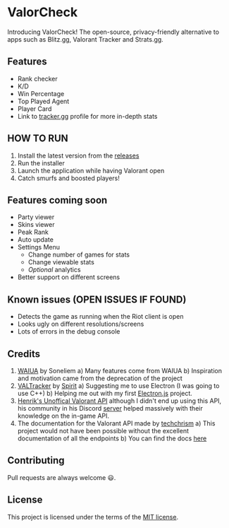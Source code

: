 # ValorCheck

Introducing ValorCheck! The open-source, privacy-friendly alternative to apps such as Blitz.gg, Valorant Tracker and Strats.gg.

## Features
- Rank checker
- K/D
- Win Percentage
- Top Played Agent
- Player Card
- Link to [tracker.gg](https://tracker.gg/valorant) profile for more in-depth stats

## HOW TO RUN

1. Install the latest version from the [releases](https://github.com/yvanlok/valorcheck/releases)
2. Run the installer
3. Launch the application while having Valorant open
4. Catch smurfs and boosted players!

## Features coming soon
- Party viewer
- Skins viewer
- Peak Rank
- Auto update
- Settings Menu
  - Change number of games for stats
  - Change viewable stats
  - *Optional* analytics
- Better support on different screens

## Known issues (OPEN ISSUES IF FOUND)
- Detects the game as running when the Riot client is open
- Looks ugly on different resolutions/screens
- Lots of errors in the debug console


## Credits
1. [WAIUA](https://github.com/Soneliem/WAIUA) by Soneliem
  a) Many features come from WAIUA
  b) Inspiration and motivation came from the deprecation of the project
2. [VALTracker](https://valtracker.gg) by [Spirit](https://github.com/codedotspirit)
  a) Suggesting me to use Electron (I was going to use C++)
  b) Helping me out with my first [Electron.js](https://www.electronjs.org/) project.
3. [Henrik's Unoffical Valorant API](https://github.com/Henrik-3/unofficial-valorant-api)  although I didn't end up using this API, his community in his Discord [server](https://discord.gg/sWzkPtJkDg) helped massively with their knowledge on the in-game API.
4. The documentation for the Valorant API made by [techchrism](https://github.com/techchrism)
   a) This project would not have been possible without the excellent documentation of all the endpoints
   b) You can find the docs [here](https://valapidocs.techchrism.me/)

## Contributing

Pull requests are always welcome 😃.

## License

This project is licensed under the terms of the [MIT license](LICENSE).
